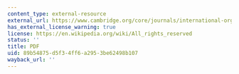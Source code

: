 ```yaml
---
content_type: external-resource
external_url: https://www.cambridge.org/core/journals/international-organization/article/do-democratic-institutions-constrain-or-inform-contrasting-two-institutional-perspectives-on-democracy-and-war/98CED11A537723E92281F1222A29FC1C
has_external_license_warning: true
license: https://en.wikipedia.org/wiki/All_rights_reserved
status: ''
title: PDF
uid: 89b54875-d5f3-4ff6-a295-3be62498b107
wayback_url: ''
---
```

